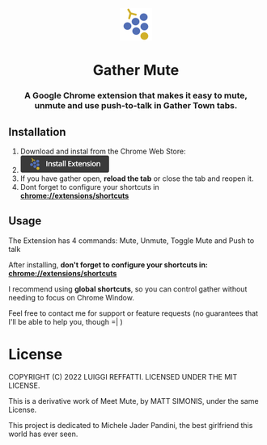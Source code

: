<p align="center">
<img src="https://raw.githubusercontent.com/Aeradon/gather-mute/master/assets/logo.png" alt="Gather Mute" style="max-width:100%;" width="64" height="64">
</p>

<h1 align="center">Gather Mute</h1>
<h3 align="center">A Google Chrome extension that makes it easy to mute, unmute and use push-to-talk in Gather Town tabs.</h3>

## Installation

1. Download and instal from the Chrome Web Store:
2. [<img src="assets/install.png" width="175px">][webstore-url]
3. If you have gather open, **reload the tab** or close the tab and reopen it.
4. Dont forget to configure your shortcuts in **[chrome://extensions/shortcuts](chrome://extensions/shortcuts)**

## Usage

The Extension has 4 commands: Mute, Unmute, Toggle Mute and Push to talk

After installing, **don't forget to configure your shortcuts in: [chrome://extensions/shortcuts](chrome://extensions/shortcuts)**

I recommend using **global shortcuts**, so you can control gather without needing to focus on Chrome Window.

Feel free to contact me for support or feature requests (no guarantees that I'll be able to help you, though =| )

# License

COPYRIGHT (C) 2022 LUIGGI REFFATTI. LICENSED UNDER THE MIT LICENSE.

This is a derivative work of Meet Mute, by MATT SIMONIS, under the same License.

This project is dedicated to Michele Jader Pandini, the best girlfriend this world has ever seen.

[webstore-url]: https://chrome.google.com/webstore/detail/gather-mute/hfbkdcjhgnimpaeaphakpebghplfjlii

